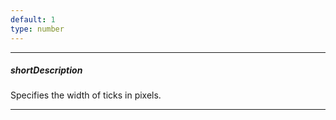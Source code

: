 ```yaml
---
default: 1
type: number
---
```

---
##### shortDescription
Specifies the width of ticks in pixels.

---
